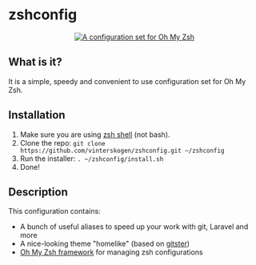 # zshconfig

<p align="center">
  <a href="https://github.com/vinterskogen/zshconfig" target="_blank"><img src="https://user-images.githubusercontent.com/8015372/37824552-1577a260-2e9e-11e8-8810-2215fa038f4c.png" alt="A configuration set for Oh My Zsh" /></a>
</p>

## What is it?

It is a simple, speedy and convenient to use configuration set for Oh My Zsh.

## Installation

1. Make sure you are using [zsh shell](https://en.wikipedia.org/wiki/Z_shell) (not bash).
3. Clone the repo: `git clone https://github.com/vinterskogen/zshconfig.git ~/zshconfig` 
3. Run the installer: `. ~/zshconfig/install.sh`
4. Done!

## Description

This configuration contains:

- A bunch of useful aliases to speed up your work with git, Laravel and more
- A nice-looking theme "homelike" (based on [gitster](https://github.com/robbyrussell/oh-my-zsh/wiki/External-themes#gitster))
- [Oh My Zsh framework](https://github.com/robbyrussell/oh-my-zsh) for managing zsh configurations
